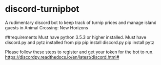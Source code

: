 # discord-turnipbot
A rudimentary discord bot to keep track of turnip prices and manage island guests in Animal Crossing: New Horizons

##requirements 
Must have python 3.5.3 or higher installed.
Must have discord.py and pytz installed from pip
pip install discord.py
pip install pytz

Please follow these steps to register and get your token for the bot to run.
https://discordpy.readthedocs.io/en/latest/discord.html#
